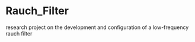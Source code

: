 # Rauch_Filter
research project on the development and configuration of a low-frequency rauch filter
